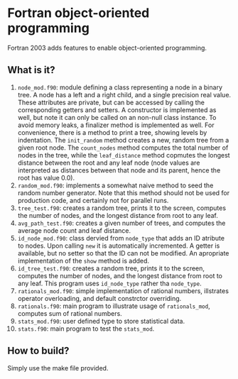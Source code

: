 # Fortran object-oriented programming

Fortran 2003 adds features to enable object-oriented programming.

## What is it?
1. `node_mod.f90`: module defining a class representing a node in a
    binary tree.  A node has a left and a right child, and a single
    precision real value.  These attributes are private, but can be
    accessed by calling the corresponding getters and setters.  A
    constructor is implemented as well, but note it can only be called
    on an non-null class instance.  To avoid memory leaks, a finalizer
    method is implemented as well.  For convenience, there is a method
    to print a tree, showing levels by indentation.
    The `init_random` method creates a new, random tree from a given root
    node.  The `count_nodes` method computes the total number of nodes in
    the tree, while the `leaf_distance` method copmutes the longest
    distance between the root and any leaf node (node values are
    interpreted as distances between that node and its parent, hence
    the root has value 0.0).
1. `random_mod.f90`: implements a somewhat naive method to seed the
    random number generator.  Note that this method should not be used
    for production code, and certainly not for parallel runs.
1. `tree_test.f90`: creates a random tree, prints it to the screen,
    computes the number of nodes, and the longest distance from root to
    any leaf.
1. `avg_path_test.f90`: creates a given number of trees, and computes
    the average node count and leaf distance.
1. `id_node_mod.f90`: class dervied from `node_type` that adds an ID
    atribute to nodes.  Upon calling `new` it is automatically incremented.
    A getter is available, but no setter so that the ID can not be modified.
    An apropriate implementation of the `show` method is added.
1. `id_tree_test.f90`: creates a random tree, prints it to the screen,
    computes the number of nodes, and the longest distance from root to
    any leaf.  This program uses `id_node_type` rather tha `node_type`.
1. `rationals_mod.f90`: simple implementation of rational numbers,
    illstrates operator overloading, and default constrctor overriding.
1. `rationals.f90`: main program to illustrate usage of `rationals_mod`,
    computes sum of rational numbers.
1. `stats_mod.f90`: user defined type to store statistical data.
1. `stats.f90`: main program to test the `stats_mod`.

## How to build?
Simply use the make file provided.
